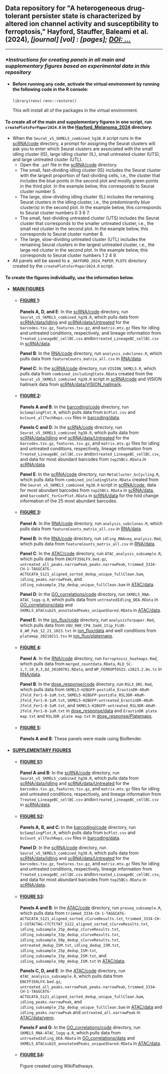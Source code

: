 ## Data repository for &quot;A heterogeneous drug-tolerant persister state is characterized by altered ion channel activity and susceptibility to ferroptosis,&quot; Hayford, Stauffer, Baleami et al. (2024), *[journal] [vol] : [pages]; [DOI: ...](...)*

---

### ***&ast;Instructions for creating panels in all main and supplementary figures based on experimental data in this repository***

- #### Before running any code, activate the virtual environment by running the following code in the R console:
  `library(renv)`
  `renv::restore()`
  
  This will install all of the packages in the virtual environment. 

#### To create all of the main and supplementary figures in one script, run ``createPlotsForPaper2024.R`` in the [Hayford_Melanoma_2024](https://github.com/SysBioCollab-UArk/Hayford_Melanoma_2024/tree/main) directory. 
  - When the ``Seurat_v5_SKMEL5_combined_hg38.R`` script runs in the [scRNA/code](https://github.com/SysBioCollab-UArk/Hayford_Melanoma_2024/tree/main/scRNA/code) directory, a prompt for assigning the Seurat clusters will ask you to enter which Seurat clusters are associated with the small idling cluster (IS), large idling cluster (IL), small untreated cluster (UTS), and large untreated cluster (UTL). 
    - Open the ``.pdf`` file in the [scRNA/code](https://github.com/SysBioCollab-UArk/Hayford_Melanoma_2024/tree/main/scRNA/code) directory. 
    - The small, fast-dividing idling cluster (IS) includes the Seurat cluster with the largest proportion of fast-dividing cells, i.e., the cluster that includes the blue points in the second plot and mostly green points in the third plot. In the example below, this corresponds to Seurat cluster number 5.
    - The large, slow-dividing idling cluster (IL) includes the remaining Seurat clusters in the idling cluster, i.e., the predominantly blue cluster(s) in the second plot. In the example below, this corresponds to Seurat cluster numbers 0 3 6 7.
    - The small, fast-dividing untreated cluster (UTS) includes the Seurat cluster that corresponds to the smaller untreated cluster, i.e., the small red cluster in the second plot. In the example below, this corresponds to Seurat cluster number 8.
    - The large, slow-dividing untreated cluster (UTL) includes the remaining Seurat clusters in the largest untreated cluster, i.e., the large red cluster in the second plot. In the example below, this corresponds to Seurat cluster numbers 1 2 4 9.
  - All panels will be saved to a ``_HAYFORD_2024_PAPER_PLOTS`` directory created by the ``createPlotsForPaper2024.R`` script.
    
#### To create the figures individually, use the information below.

- #### <ins>MAIN FIGURES</ins>

  - #### <ins>FIGURE 1</ins>: 

    **Panels A, D, and E**: In the [scRNA/code](https://github.com/SysBioCollab-UArk/Hayford_Melanoma_2024/tree/main/scRNA/code) directory, run ``Seurat_v5_SKMEL5_combined_hg38.R``, which pulls data from [scRNA/data/Idling](https://github.com/SysBioCollab-UArk/Hayford_Melanoma_2024/tree/main/scRNA/data/Idling) and [scRNA/data/Untreated](https://github.com/SysBioCollab-UArk/Hayford_Melanoma_2024/tree/main/scRNA/data/Untreated) for the ``barcodes.tsv.gz``, ``features.tsv.gz``, and ``matrix.mtx.gz`` files for idling and untreated conditions, respectively, and lineage information from ``Treated_LineageBC_cellBC.csv`` and``Untreated_LineageBC_cellBC.csv`` in [scRNA/data](https://github.com/SysBioCollab-UArk/Hayford_Melanoma_2024/tree/main/scRNA/data).
    
    **Panel B**: In the [RNA/code](https://github.com/SysBioCollab-UArk/Hayford_Melanoma_2024/tree/main/RNA/code) directory, run ``analysis_subclones.R``, which pulls data from ``featureCounts_matrix_all.csv`` in [RNA/data](https://github.com/SysBioCollab-UArk/Hayford_Melanoma_2024/tree/main/RNA/data).
    
    **Panel C**: In the [scRNA/code](https://github.com/SysBioCollab-UArk/Hayford_Melanoma_2024/tree/main/scRNA/code) directory, run ``VISION_SKMEL5.R``, which pulls data from ``combined_includingState.RData`` created from the ``Seurat_v5_SKMEL5_combined_hg38.R`` script in [scRNA/code](https://github.com/SysBioCollab-UArk/Hayford_Melanoma_2024/tree/main/scRNA/code) and VISION hallmark data from [scRNA/data/VISION_hallmark](https://github.com/SysBioCollab-UArk/Hayford_Melanoma_2024/tree/main/scRNA/data/VISION_hallmark).



  - #### <ins>FIGURE 2</ins>: 

    **Panels A and B**: In the [barcoding/code](https://github.com/SysBioCollab-UArk/Hayford_Melanoma_2024/tree/main/barcoding/code) directory, run ``bcSamplingPlot.R``, which pulls data from ``bcPlot.csv`` and ``bcCount_allTechReps.csv`` files in [barcoding/data](https://github.com/SysBioCollab-UArk/Hayford_Melanoma_2024/tree/main/barcoding/data).
    
    **Panels C and D**: In the [scRNA/code](https://github.com/SysBioCollab-UArk/Hayford_Melanoma_2024/tree/main/scRNA/code) directory, run ``Seurat_v5_SKMEL5_combined_hg38.R``, which pulls data from [scRNA/data/Idling](https://github.com/SysBioCollab-UArk/Hayford_Melanoma_2024/tree/main/scRNA/data/Idling) and [scRNA/data/Untreated](https://github.com/SysBioCollab-UArk/Hayford_Melanoma_2024/tree/main/scRNA/data/Untreated) for the ``barcodes.tsv.gz``, ``features.tsv.gz``, and ``matrix.mtx.gz`` files for idling and untreated conditions, respectively, lineage information from ``Treated_LineageBC_cellBC.csv`` and``Untreated_LineageBC_cellBC.csv``, and data for most abundant barcodes from ``top25BCs.RData`` in [scRNA/data](https://github.com/SysBioCollab-UArk/Hayford_Melanoma_2024/tree/main/scRNA/data).
    
    **Panel E**: In the [scRNA/code](https://github.com/SysBioCollab-UArk/Hayford_Melanoma_2024/tree/main/scRNA/code) directory, run ``MetaCluster_bcCycling.R``, which pulls data from ``combined_includingState.RData`` created from the ``Seurat_v5_SKMEL5_combined_hg38.R`` script in [scRNA/code](https://github.com/SysBioCollab-UArk/Hayford_Melanoma_2024/tree/main/scRNA/code), data for most abundant barcodes from ``top25BCs.RData`` in [scRNA/data](https://github.com/SysBioCollab-UArk/Hayford_Melanoma_2024/tree/main/scRNA/data), and ``barcodeFC_forCorPlot.RData`` in [scRNA/data](https://github.com/SysBioCollab-UArk/Hayford_Melanoma_2024/tree/main/scRNA/data) for the fold change information of the 25 most abundant barcodes. 
    
    

  - #### <ins>FIGURE 3</ins>: 

    **Panel A**: In the [RNA/code](https://github.com/SysBioCollab-UArk/Hayford_Melanoma_2024/tree/main/RNA/code) directory, run ``analysis_subclones.R``, which pulls data from ``featureCounts_matrix_all.csv`` in [RNA/data](https://github.com/SysBioCollab-UArk/Hayford_Melanoma_2024/tree/main/RNA/data).
    
    **Panel B**: In the [RNA/code](https://github.com/SysBioCollab-UArk/Hayford_Melanoma_2024/tree/main/RNA/code) directory, run ``idling_RNAseq_analysis.Rmd``, which pulls data from ``featureCounts_matrix_all.csv`` in [RNA/data](https://github.com/SysBioCollab-UArk/Hayford_Melanoma_2024/tree/main/RNA/data).
    
    **Panel C**: In the [ATAC/code](https://github.com/SysBioCollab-UArk/Hayford_Melanoma_2024/tree/main/ATAC/code) directory, run ``ATAC_analysis_subsample.R``, which pulls data from ``ENCFF356LFX.bed.gz``, ``untreated_all_peaks.narrowPeak_peaks.narrowPeak``, ``trimmed_3334-CH-1-TAGGCATG-ACTGCATA_S121_aligned_sorted_dedup_unique_fullClean.bam``, ``idling_peaks.narrowPeak``, and ``idling_subsample_25p_dedup_unique_fullClean.bam`` in [ATAC/data](https://github.com/SysBioCollab-UArk/Hayford_Melanoma_2024/tree/main/ATAC/data).
    
    **Panel D**: In the [GO_correlations/code](https://github.com/SysBioCollab-UArk/Hayford_Melanoma_2024/tree/main/GO_correlations/code) directory, run ``SKMEL5_RNA-ATAC_logq-q.R``, which pulls data from ``untreatedIdling_DEA.RData`` in [GO_correlations/data](https://github.com/SysBioCollab-UArk/Hayford_Melanoma_2024/tree/main/GO_correlations/data) and ``SKMEL5_ATACsub25_annotatedPeaks_uniqueShared.RData`` in [ATAC/data](https://github.com/SysBioCollab-UArk/Hayford_Melanoma_2024/tree/main/ATAC/data).

    **Panel E**: In the [ion_flux/code](https://github.com/SysBioCollab-UArk/Hayford_Melanoma_2024/tree/main/ion_flux/code) directory, run ``analysisforpaper.Rmd``, which pulls data from ``VQU_008_CPA_3add_1tip_FLUO-8_AM_Feb_12_21_1023.txt`` in [ion_flux/data](https://github.com/SysBioCollab-UArk/Hayford_Melanoma_2024/tree/main/ion_flux/data) and well conditions from ``platemap_20210211.tsv`` in [ion_flux/platemaps](https://github.com/SysBioCollab-UArk/Hayford_Melanoma_2024/tree/main/ion_flux/platemaps). 

  - #### <ins>FIGURE 4</ins>: 

    **Panel A**: In the [RNA/code](https://github.com/SysBioCollab-UArk/Hayford_Melanoma_2024/tree/main/RNA/code) directory, run ``Ferroptosis_heatmaps.Rmd``, which pulls data from ``merged_countdata.RData``, ``RLD_SC-1,7,10_0,3,8d_20180701.RData``, and ``WP_FERROPTOSIS.v2023.2.Hs.ts`` in [RNA/data](https://github.com/SysBioCollab-UArk/Hayford_Melanoma_2024/tree/main/RNA/data).
    
    **Panel B**: In the [dose_response/code](https://github.com/SysBioCollab-UArk/Hayford_Melanoma_2024/tree/main/dose_response/code) directory, run ``RSL3_DRC.Rmd``, which pulls data from ``SKMEL5-H2BGFP-postidle_ErastinDR-40uM-2fold_Fer1-0-1uM.txt``, ``SKMEL5-H2BGFP-postidle_RSL3DR-40uM-2fold_Fer1-0-1uM.txt``, ``SKMEL5-H2BGFP-untreated_ErastinDR-40uM-2fold_Fer1-0-1uM.txt``, and ``SKMEL5-H2BGFP-untreated_RSL3DR-40uM-2fold_Fer1-0-1uM.txt`` in [dose_response/data](https://github.com/SysBioCollab-UArk/Hayford_Melanoma_2024/tree/main/dose_response/data) and ``ErastinDR plate map.txt`` and ``RSL3DR plate map.txt`` in [dose_response/Platemaps](https://github.com/SysBioCollab-UArk/Hayford_Melanoma_2024/tree/main/dose_response/Platemaps). 

  - #### <ins>FIGURE 5</ins>: 

    **Panels A and B**: These panels were made using BioRender.
    

- #### <ins>SUPPLEMENTARY FIGURES</ins>

  - #### <ins>FIGURE S1</ins>:

    **Panel A and B**: In the [scRNA/code](https://github.com/SysBioCollab-UArk/Hayford_Melanoma_2024/tree/main/scRNA/code) directory, run ``Seurat_v5_SKMEL5_combined_hg38.R``, which pulls data from [scRNA/data/Idling](https://github.com/SysBioCollab-UArk/Hayford_Melanoma_2024/tree/main/scRNA/data/Idling) and [scRNA/data/Untreated](https://github.com/SysBioCollab-UArk/Hayford_Melanoma_2024/tree/main/scRNA/data/Untreated) for the ``barcodes.tsv.gz``, ``features.tsv.gz``, and ``matrix.mtx.gz`` files for idling and untreated conditions, respectively, and lineage information from ``Treated_LineageBC_cellBC.csv`` and``Untreated_LineageBC_cellBC.csv`` in [scRNA/data](https://github.com/SysBioCollab-UArk/Hayford_Melanoma_2024/tree/main/scRNA/data).

  - #### <ins>FIGURE S2</ins>:

    **Panels A, B, and C**: In the [barcoding/code](https://github.com/SysBioCollab-UArk/Hayford_Melanoma_2024/tree/main/barcoding/code) directory, run ``bcSamplingPlot.R``, which pulls data from ``bcPlot.csv`` and ``bcCount_allTechReps.csv`` files in [barcoding/data](https://github.com/SysBioCollab-UArk/Hayford_Melanoma_2024/tree/main/barcoding/data).
    
    **Panel D**: In the [scRNA/code](https://github.com/SysBioCollab-UArk/Hayford_Melanoma_2024/tree/main/scRNA/code) directory, run ``Seurat_v5_SKMEL5_combined_hg38.R``, which pulls data from [scRNA/data/Idling](https://github.com/SysBioCollab-UArk/Hayford_Melanoma_2024/tree/main/scRNA/data/Idling) and [scRNA/data/Untreated](https://github.com/SysBioCollab-UArk/Hayford_Melanoma_2024/tree/main/scRNA/data/Untreated) for the ``barcodes.tsv.gz``, ``features.tsv.gz``, and ``matrix.mtx.gz`` files for idling and untreated conditions, respectively, lineage information from ``Treated_LineageBC_cellBC.csv`` and``Untreated_LineageBC_cellBC.csv``, and data for most abundant barcodes from ``top25BCs.RData`` in [scRNA/data](https://github.com/SysBioCollab-UArk/Hayford_Melanoma_2024/tree/main/scRNA/data).

  - #### <ins>FIGURE S3</ins>:

    **Panels A and B**: In the [ATAC/code](https://github.com/SysBioCollab-UArk/Hayford_Melanoma_2024/tree/main/ATAC/code) directory, run ``preseq_subsample.R``, which pulls data from ``trimmed_3334-CH-1-TAGGCATG-ACTGCATA_S121_aligned_sorted_cCurveResults.txt``, ``trimmed_3334-CH-2-CGTACTAG-CTCTCTAT_S122_aligned_sorted_cCurveResults.txt``, ``idling_subsample_25p_dedup_cCurveResults.txt``, ``idling_subsample_33p_dedup_cCurveResults.txt``,  ``idling_subsample_50p_dedup_cCurveResults.txt``, ``untreated_dedup_ISM.txt``,  ``idling_dedup_ISM.txt``, ``idling_subsample_25p_dedup_ISM.txt``, ``idling_subsample_33p_dedup_ISM.txt``, and ``idling_subsample_50p_dedup_ISM.txt`` in [ATAC/data](https://github.com/SysBioCollab-UArk/Hayford_Melanoma_2024/tree/main/ATAC/data).
    
    **Panels C, D, and E**: In the [ATAC/code](https://github.com/SysBioCollab-UArk/Hayford_Melanoma_2024/tree/main/ATAC/code) directory, run ``ATAC_analysis_subsample.R``, which pulls data from ``ENCFF356LFX.bed.gz``, ``untreated_all_peaks.narrowPeak_peaks.narrowPeak``, ``trimmed_3334-CH-1-TAGGCATG-ACTGCATA_S121_aligned_sorted_dedup_unique_fullClean.bam``, ``idling_peaks.narrowPeak``, and ``idling_subsample_25p_dedup_unique_fullClean.bam`` in [ATAC/data](https://github.com/SysBioCollab-UArk/Hayford_Melanoma_2024/tree/main/ATAC/data) and ``idling_peaks.narrowPeak`` and ``untreated_all.narrowPeak`` in [ATAC/data/venn](https://github.com/SysBioCollab-UArk/Hayford_Melanoma_2024/tree/main/ATAC/data/venn).
    
    **Panels F and G**: In the [GO_correlations/code](https://github.com/SysBioCollab-UArk/Hayford_Melanoma_2024/tree/main/GO_correlations/code) directory, run ``SKMEL5_RNA-ATAC_logq-q.R``, which pulls data from ``untreatedIdling_DEA.RData`` in [GO_correlations/data](https://github.com/SysBioCollab-UArk/Hayford_Melanoma_2024/tree/main/GO_correlations/data) and ``SKMEL5_ATACsub25_annotatedPeaks_uniqueShared.RData`` in [ATAC/data](https://github.com/SysBioCollab-UArk/Hayford_Melanoma_2024/tree/main/ATAC/data).

  - #### <ins>FIGURE S4</ins>:

    Figure created using WikiPathways. 
